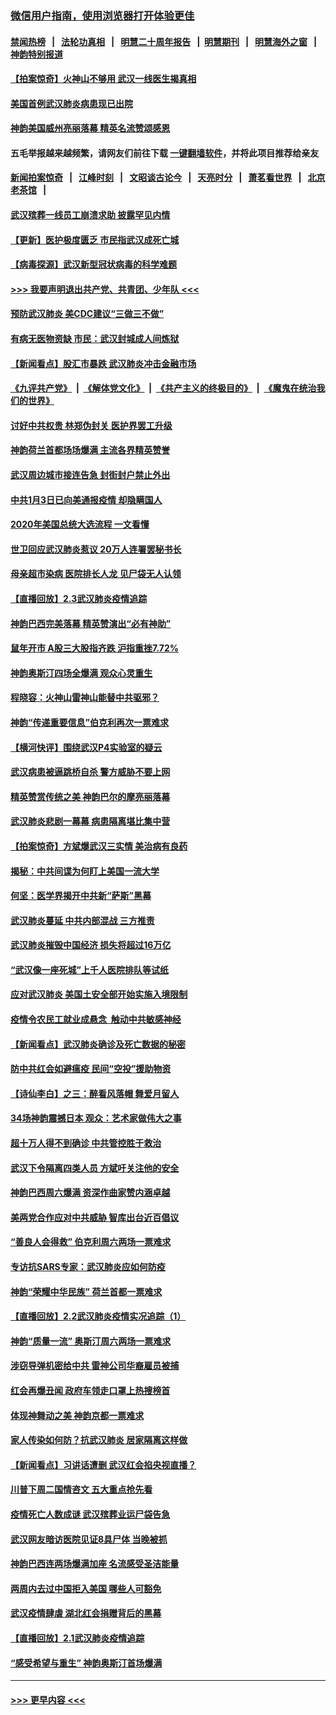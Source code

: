 ### [微信用户指南，使用浏览器打开体验更佳](https://github.com/gfw-breaker/banned-news1/blob/master/indexes/wechat-guide.md?t=0)
#### [禁闻热榜](热点新闻.md?t=0)  &nbsp;&nbsp;|&nbsp;&nbsp; [法轮功真相](https://github.com/gfw-breaker/truth/blob/master/README.md?t=0) &nbsp;&nbsp;|&nbsp;&nbsp; [明慧二十周年报告](https://github.com/gfw-breaker/mh-reports/blob/master/README.md?t=0) &nbsp;&nbsp;|&nbsp;&nbsp;[明慧期刊](https://github.com/gfw-breaker/mh-qikan) &nbsp;&nbsp;|&nbsp;&nbsp; [明慧海外之窗](https://github.com/gfw-breaker/mh-news/blob/master/README.md?t=0) &nbsp;&nbsp;|&nbsp;&nbsp; [神韵特别报道](https://github.com/gfw-breaker/mh-news/blob/master/shenyun.md?t=0)
#### [【拍案惊奇】火神山不够用 武汉一线医生揭真相](../pages/nf4514/n11842682.md?t=02041822) 
#### [美国首例武汉肺炎病患现已出院](../pages/nf4514/n11842740.md?t=02041822) 
#### [神韵美国威州亮丽落幕 精英名流赞颂感恩](../pages/nf4514/n11842912.md?t=02041822) 
#### 五毛举报越来越频繁，请网友们前往下载 [一键翻墙软件](https://github.com/gfw-breaker/ssr-accounts)，并将此项目推荐给亲友
#### [新闻拍案惊奇](https://github.com/gfw-breaker/banned-news1/blob/master/pages/link4.md) &nbsp;&nbsp;|&nbsp;&nbsp; [江峰时刻](https://github.com/gfw-breaker/banned-news1/blob/master/pages/link4.md) &nbsp;&nbsp;|&nbsp;&nbsp; [文昭谈古论今](https://github.com/gfw-breaker/banned-news1/blob/master/pages/link4.md) &nbsp;&nbsp;|&nbsp;&nbsp; [天亮时分](https://github.com/gfw-breaker/banned-news1/blob/master/pages/link4.md) &nbsp;&nbsp;|&nbsp;&nbsp; [萧茗看世界](https://github.com/gfw-breaker/banned-news1/blob/master/pages/link4.md) &nbsp;&nbsp;|&nbsp;&nbsp; [北京老茶馆](https://github.com/gfw-breaker/banned-news1/blob/master/pages/link4.md) &nbsp;&nbsp;|&nbsp;&nbsp; 
#### [武汉殡葬一线员工崩溃求助 披露罕见内情](../pages/nf4514/n11842482.md?t=02041822) 
#### [【更新】医护极度匮乏 市民指武汉成死亡城](../pages/nf4514/n11801312.md?t=02041822) 
#### [【病毒探源】武汉新型冠状病毒的科学难题](../pages/nf4514/n11842176.md?t=02041822) 
#### [>>> 我要声明退出共产党、共青团、少年队 <<<](https://github.com/begood0513/goodnews/blob/master/quit/letter.md) 
#### [预防武汉肺炎 美CDC建议“三做三不做”](../pages/nf4514/n11842700.md?t=02041822) 
#### [有病无医物资缺 市民：武汉封城成人间炼狱](../pages/nf4514/n11839878.md?t=02041822) 
#### [【新闻看点】股汇市暴跌 武汉肺炎冲击金融市场](../pages/nf4514/n11842216.md?t=02041822) 
#### [《九评共产党》](https://github.com/begood0513/9ping.md/blob/master/README.md) &nbsp;|&nbsp; [《解体党文化》](../../../../jtdwh.md/blob/master/README.md)  &nbsp;|&nbsp; [《共产主义的终极目的》](../../../../gczydzjmd.md/blob/master/README.md) &nbsp;|&nbsp; [《魔鬼在统治我们的世界》](../../../../mgztzwmdsj.md/blob/master/README.md) 
#### [讨好中共权贵 林郑伪封关 医护界罢工升级](../pages/nf4514/n11842359.md?t=02041822) 
#### [神韵荷兰首都场场爆满 主流各界精英赞誉](../pages/nf4514/n11842287.md?t=02041822) 
#### [武汉周边城市接连告急 封街封户禁止外出](../pages/nf4514/n11842277.md?t=02041822) 
#### [中共1月3日已向美通报疫情 却隐瞒国人](../pages/nf4514/n11841978.md?t=02041822) 
#### [2020年美国总统大选流程 一文看懂](../pages/nf4514/n11842056.md?t=02041822) 
#### [世卫回应武汉肺炎惹议 20万人连署罢秘书长](../pages/nf4514/n11841664.md?t=02041822) 
#### [母亲超市染病 医院排长人龙 见尸袋无人认领](../pages/nf4514/n11841762.md?t=02041822) 
#### [【直播回放】2.3武汉肺炎疫情追踪](../pages/nf4514/n11841577.md?t=02041822) 
#### [神韵巴西完美落幕 精英赞演出“必有神助”](../pages/nf4514/n11841240.md?t=02041822) 
#### [鼠年开市 A股三大股指齐跌 沪指重挫7.72%](../pages/nf4514/n11840461.md?t=02041822) 
#### [神韵奥斯汀四场全爆满 观众心灵重生](../pages/nf4514/n11841188.md?t=02041822) 
#### [程晓容：火神山雷神山能替中共驱邪？](../pages/nf4514/n11841031.md?t=02041822) 
#### [神韵“传递重要信息”伯克利再次一票难求](../pages/nf4514/n11841111.md?t=02041822) 
#### [【横河快评】围绕武汉P4实验室的疑云](../pages/nf4514/n11840494.md?t=02041822) 
#### [武汉病患被逼跳桥自杀 警方威胁不要上网](../pages/nf4514/n11838521.md?t=02041822) 
#### [精英赞赏传统之美 神韵巴尔的摩亮丽落幕](../pages/nf4514/n11840858.md?t=02041822) 
#### [武汉肺炎悲剧一幕幕 病患隔离堪比集中营](../pages/nf4514/n11838047.md?t=02041822) 
#### [【拍案惊奇】方斌爆武汉三实情 美治病有良药](../pages/nf4514/n11839984.md?t=02041822) 
#### [揭秘：中共间谍为何盯上美国一流大学](../pages/nf4514/n11840270.md?t=02041822) 
#### [何坚：医学界揭开中共新“萨斯”黑幕](../pages/nf4514/n11839868.md?t=02041822) 
#### [武汉肺炎蔓延 中共内部混战 三方推责](../pages/nf4514/n11839612.md?t=02041822) 
#### [武汉肺炎摧毁中国经济 损失将超过16万亿](../pages/nf4514/n11839723.md?t=02041822) 
#### [“武汉像一座死城”上千人医院排队等试纸](../pages/nf4514/n11839724.md?t=02041822) 
#### [应对武汉肺炎 美国土安全部开始实施入境限制](../pages/nf4514/n11839729.md?t=02041822) 
#### [疫情令农民工就业成悬念  触动中共敏感神经](../pages/nf4514/n11839625.md?t=02041822) 
#### [【新闻看点】武汉肺炎确诊及死亡数据的秘密](../pages/nf4514/n11839539.md?t=02041822) 
#### [防中共红会如避瘟疫 民间“空投”援助物资](../pages/nf4514/n11839313.md?t=02041822) 
#### [【诗仙李白】之三：醉看风落帽 舞爱月留人](../pages/nf4514/n11802452.md?t=02041822) 
#### [34场神韵震撼日本 观众：艺术家做伟大之事](../pages/nf4514/n11839579.md?t=02041822) 
#### [超十万人得不到确诊 中共管控胜于救治](../pages/nf4514/n11838462.md?t=02041822) 
#### [武汉下令隔离四类人员 方斌吁关注他的安全](../pages/nf4514/n11838878.md?t=02041822) 
#### [神韵巴西周六爆满 资深作曲家赞内涵卓越](../pages/nf4514/n11839099.md?t=02041822) 
#### [美两党合作应对中共威胁 智库出台近百倡议](../pages/nf4514/n11838437.md?t=02041822) 
#### [“善良人会得救” 伯克利周六两场一票难求](../pages/nf4514/n11839147.md?t=02041822) 
#### [专访抗SARS专家：武汉肺炎应如何防疫](../pages/nf4514/n11831446.md?t=02041822) 
#### [神韵“荣耀中华民族” 荷兰首都一票难求](../pages/nf4514/n11838821.md?t=02041822) 
#### [【直播回放】2.2武汉肺炎疫情实况追踪（1）](../pages/nf4514/n11838871.md?t=02041822) 
#### [神韵“质量一流” 奥斯汀周六两场一票难求](../pages/nf4514/n11838825.md?t=02041822) 
#### [涉窃导弹机密给中共 雷神公司华裔雇员被捕](../pages/nf4514/n11838129.md?t=02041822) 
#### [红会再爆丑闻 政府车领走口罩上热搜榜首](../pages/nf4514/n11837825.md?t=02041822) 
#### [体现神舞动之美 神韵京都一票难求](../pages/nf4514/n11837766.md?t=02041822) 
#### [家人传染如何防？抗武汉肺炎 居家隔离这样做](../pages/nf4514/n11837622.md?t=02041822) 
#### [【新闻看点】习讲话遭删 武汉红会掐央视直播？](../pages/nf4514/n11837573.md?t=02041822) 
#### [川普下周二国情咨文 五大重点抢先看](../pages/nf4514/n11837512.md?t=02041822) 
#### [疫情死亡人数成谜 武汉殡葬业运尸袋告急](../pages/nf4514/n11837536.md?t=02041822) 
#### [武汉网友暗访医院见证8具尸体 当晚被抓](../pages/nf4514/n11837369.md?t=02041822) 
#### [神韵巴西连两场爆满加座 名流感受圣洁能量](../pages/nf4514/n11837388.md?t=02041822) 
#### [两周内去过中国拒入美国 哪些人可豁免](../pages/nf4514/n11837400.md?t=02041822) 
#### [武汉疫情肆虐 湖北红会捐赠背后的黑幕](../pages/nf4514/n11837092.md?t=02041822) 
#### [【直播回放】2.1武汉肺炎疫情追踪](../pages/nf4514/n11837232.md?t=02041822) 
#### [“感受希望与重生” 神韵奥斯汀首场爆满](../pages/nf4514/n11837129.md?t=02041822) 

----
#### [ >>> 更早内容 <<< ](../indexes/nf4514-earlier.md)
